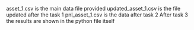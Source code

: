 asset_1.csv is the main  data file provided 
updated_asset_1.csv is the file updated after the task 1 
pnl_asset_1.csv is the data after task 2
After task 3 the results are shown in the python file itself
